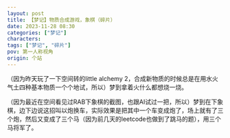 ```yaml
---
layout: post
title: 【梦记】物质合成游戏，象棋（碎片）
date: 2023-11-28 08:30
categories: ["梦记"]
characters: 
tags: ["梦记", "碎片"]
pov: 第一人称视角
origin: 个站
---
```


（因为昨天玩了一下空间转的little alchemy 2，合成新物质的时候总是在用水火气土四种基本物质一个个地试，所以）梦到拿着火什么都想烧一烧。

（因为最近在空间看见过RAB下象棋的截图，也跟AI试过一把，所以）梦到在下象棋，边下边说这招叫以炮换车，实际效果是把其中一个车变成炮了，场上就有了三个炮，然后又变成了三个马（因为前几天的leetcode也做到了跳马的题），用三个马将军了。
